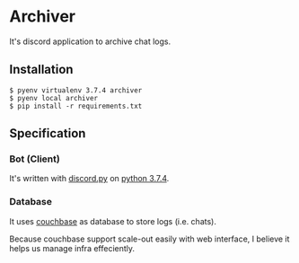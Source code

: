 # Archiver

It's discord application to archive chat logs.

## Installation

```/bin/bash
$ pyenv virtualenv 3.7.4 archiver
$ pyenv local archiver
$ pip install -r requirements.txt
```

## Specification

### Bot (Client)

It's written with [discord.py] on [python 3.7.4].

[discord.py]: https://github.com/Rapptz/discord.py
[python 3.7.4]: https://www.python.org/downloads/release/python-374/

### Database

It uses [couchbase] as database to store logs (i.e. chats).

Because couchbase support scale-out easily with web interface, I believe it helps us manage infra effeciently.

[couchbase]: https://couchbase.com/
